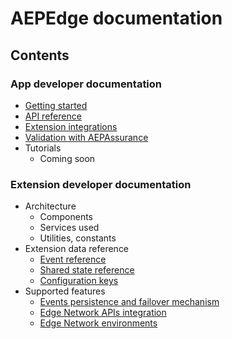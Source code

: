 # AEPEdge documentation

## Contents

### App developer documentation
* [Getting started](./AppDeveloper/getting-started.md)
* [API reference](./AppDeveloper/api-reference.md)
* [Extension integrations](./AppDeveloper/integrations.md)
* [Validation with AEPAssurance](./AppDeveloper/validation.md)
* Tutorials
  * Coming soon

### Extension developer documentation
* Architecture
  * Components
  * Services used
  * Utilities, constants
* Extension data reference
  * [Event reference](./ExtensionDeveloper/event-reference.md)
  * [Shared state reference](./ExtensionDeveloper/shared-state-reference.md)
  * [Configuration keys](./ExtensionDeveloper/config-reference.md)
* Supported features
  * [Events persistence and failover mechanism](./ExtensionDeveloper/Features/events-persistence.md)
  * [Edge Network APIs integration](./ExtensionDeveloper/Features/edge-network-apis-integration.md)
  * [Edge Network environments](./ExtensionDeveloper/Features/edge-network-environments.md)
